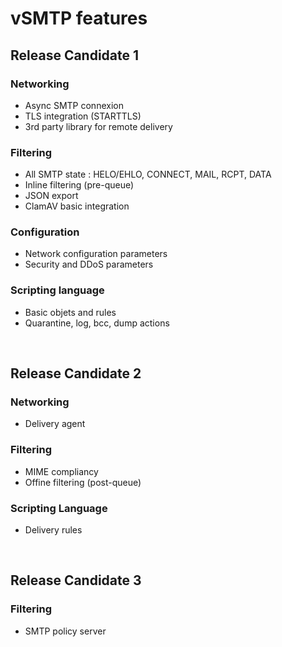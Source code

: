 # vSMTP features

## Release Candidate 1

### Networking
- Async SMTP connexion  
- TLS integration (STARTTLS)  
- 3rd party library for remote delivery

### Filtering
- All SMTP state : HELO/EHLO, CONNECT, MAIL, RCPT, DATA  
- Inline filtering (pre-queue)
- JSON export
- ClamAV basic integration

### Configuration
- Network configuration parameters  
- Security and DDoS parameters

### Scripting language
- Basic objets and rules  
- Quarantine, log, bcc, dump actions

<br>

## Release Candidate 2

### Networking
- Delivery agent
### Filtering
- MIME compliancy  
- Offine filtering (post-queue)  

### Scripting Language
- Delivery rules 

<br>

## Release Candidate 3
### Filtering
- SMTP policy server  

